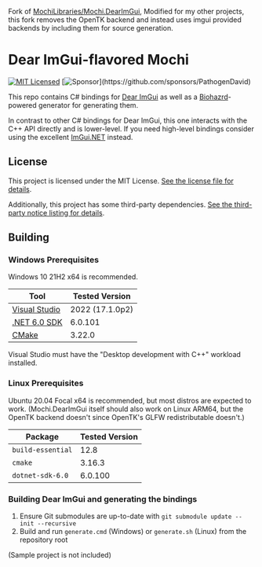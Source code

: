 Fork of [MochiLibraries/Mochi.DearImGui](https://github.com/MochiLibraries/Mochi.DearImGui), Modified for my other projects, this fork removes the OpenTK backend and instead uses imgui provided backends by including them for source generation.

# Dear ImGui-flavored Mochi

[![MIT Licensed](https://img.shields.io/github/license/mochilibraries/mochi.dearimgui?style=flat-square)](LICENSE.txt)
[![Sponsor](https://img.shields.io/badge/sponsor_(original_author)-%E2%9D%A4-lightgrey?logo=github&style=flat-square)](https://github.com/sponsors/PathogenDavid)

This repo contains C# bindings for [Dear ImGui](https://github.com/ocornut/imgui/) as well as a [Biohazrd](https://github.com/MochiLibraries/Biohazrd)-powered generator for generating them.

In contrast to other C# bindings for Dear ImGui, this one interacts with the C++ API directly and is lower-level. If you need high-level bindings consider using the excellent [ImGui.NET](https://github.com/mellinoe/ImGui.NET) instead.

## License

This project is licensed under the MIT License. [See the license file for details](LICENSE.txt).

Additionally, this project has some third-party dependencies. [See the third-party notice listing for details](THIRD-PARTY-NOTICES.md).

## Building

### Windows Prerequisites

Windows 10 21H2 x64 is recommended.

Tool | Tested Version
-----|--------------------
[Visual Studio](https://visualstudio.microsoft.com/vs/) | 2022 (17.1.0p2)
[.NET 6.0 SDK](http://dot.net/) | 6.0.101
[CMake](https://cmake.org/) | 3.22.0

Visual Studio must have the "Desktop development with C++" workload installed.

### Linux Prerequisites

Ubuntu 20.04 Focal x64 is recommended, but most distros are expected to work. (Mochi.DearImGui itself should also work on Linux ARM64, but the OpenTK backend doesn't since OpenTK's GLFW redistributable doesn't.)

Package | Tested Version
--------|--------------------
`build-essential` | 12.8
`cmake` | 3.16.3
`dotnet-sdk-6.0` | 6.0.100

### Building Dear ImGui and generating the bindings

1. Ensure Git submodules are up-to-date with `git submodule update --init --recursive`
2. Build and run `generate.cmd` (Windows) or `generate.sh` (Linux) from the repository root

(Sample project is not included)
